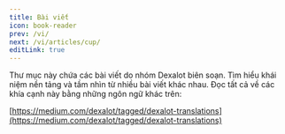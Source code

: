 ```yaml
---
title: Bài viết
icon: book-reader
prev: /vi/
next: /vi/articles/cup/
editLink: true
---
```


Thư mục này chứa các bài viết do nhóm Dexalot biên soạn. Tìm hiểu khái niệm nền tảng và tầm nhìn từ nhiều bài viết khác nhau. Đọc tất cả về các khía cạnh này bằng những ngôn ngữ khác trên:

[https://medium.com/dexalot/tagged/dexalot-translations](https://medium.com/dexalot/tagged/dexalot-translations)
